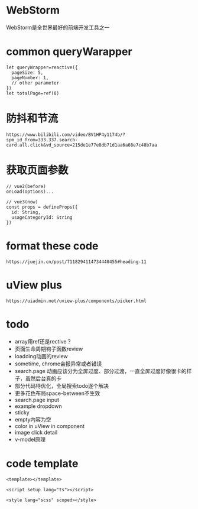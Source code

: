# WebStorm

WebStorm是全世界最好的前端开发工具之一

# common queryWarapper

```shell
let queryWrapper=reactive({
  pageSize: 5,
  pageNumber: 1,
  // other parameter
})
let totalPage=ref(0)
```

# 防抖和节流

```
https://www.bilibili.com/video/BV1HP4y1174b/?spm_id_from=333.337.search-card.all.click&vd_source=215de1e77e8db71d1aa6a68e7c48b7aa
```

# 获取页面参数

```
// vue2(before)
onLoad(options)...

// vue3(now)
const props = defineProps({
  id: String,
  usageCategoryId: String
})

```

# format these code

```
https://juejin.cn/post/7118294114734440455#heading-11
```

# uView plus

```
https://uiadmin.net/uview-plus/components/picker.html
```

# todo

- array用ref还是rective？
- 页面生命周期钩子函数review
- loadding动画的review
- sometime, chrome会报异常或者错误
- search.page 动画应该分为全屏过度、部分过渡，一直全屏过度好像很卡的样子，虽然后台真的卡
- 部分代码待优化，全局搜索todo逐个解决
- 更多花色布局space-between不生效
- search.page input
- example dropdown
- sticky
- empty内容为空
- color in uView in component
- image click detail
- v-model原理

# code template

```
<template></template>

<script setup lang="ts"></script>

<style lang="scss" scoped></style>
```
